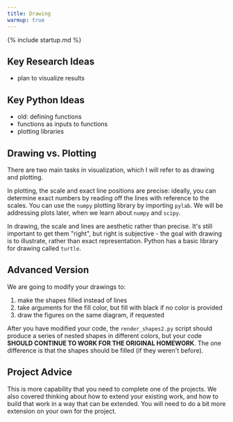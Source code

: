 ```yaml
---
title: Drawing
warmup: true
---
```

{% include startup.md %}

## Key Research Ideas

 - plan to visualize results

## Key Python Ideas

 - old: defining functions
 - functions as inputs to functions
 - plotting libraries

## Drawing vs. Plotting

There are two main tasks in visualization, which I will refer to as drawing and plotting.

In plotting, the scale and exact line positions are precise: ideally, you can determine exact numbers by reading off the lines with reference to the scales.  You can use the `numpy` plotting library by importing `pylab`.  We will be addressing plots later, when we learn about `numpy` and `scipy`.

In drawing, the scale and lines are aesthetic rather than precise.  It's still important to get them "right",
but right is subjective - the goal with drawing is to illustrate, rather than exact representation.  Python has a basic library for drawing called `turtle`.

## Advanced Version

We are going to modify your drawings to:

 1. make the shapes filled instead of lines
 2. take arguments for the fill color, but fill with black if no color is provided
 3. draw the figures on the same diagram, if requested

After you have modified your code, the `render_shapes2.py` script should produce a series of nested shapes in different colors, but your code **SHOULD CONTINUE TO WORK FOR THE ORIGINAL HOMEWORK**.  The one difference is that the shapes should be filled (if they weren't before).

## Project Advice

This is more capability that you need to complete one of the projects.  We also covered thinking about how to extend your existing work, and how to build that work in a way that can be extended.  You will need to do a bit more extension on your own for the project.